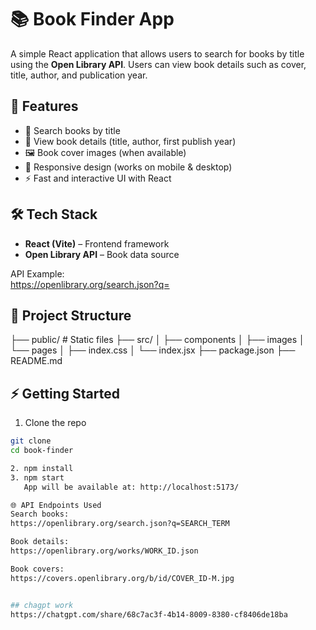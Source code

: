 # 📚 Book Finder App  

A simple React application that allows users to search for books by title using the **Open Library API**. Users can view book details such as cover, title, author, and publication year.  

## 🚀 Features  
- 🔎 Search books by title  
- 📖 View book details (title, author, first publish year)  
- 🖼 Book cover images (when available)  
- 📱 Responsive design (works on mobile & desktop)  
- ⚡ Fast and interactive UI with React 

## 🛠 Tech Stack  
- **React (Vite)** – Frontend framework  
- **Open Library API** – Book data source  

API Example:  
https://openlibrary.org/search.json?q=


## 📂 Project Structure  
├── public/ # Static files
├── src/
│ ├── components
│ ├── images
│ └── pages
│ ├── index.css
│ └── index.jsx
├── package.json
├── README.md


## ⚡ Getting Started  
1. Clone the repo  
```bash
git clone 
cd book-finder

2. npm install
3. npm start
   App will be available at: http://localhost:5173/

🌐 API Endpoints Used
Search books:
https://openlibrary.org/search.json?q=SEARCH_TERM

Book details:
https://openlibrary.org/works/WORK_ID.json

Book covers:
https://covers.openlibrary.org/b/id/COVER_ID-M.jpg


## chagpt work
https://chatgpt.com/share/68c7ac3f-4b14-8009-8380-cf8406de18ba
